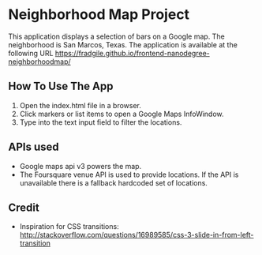 # Neighborhood Map Project
This application displays a selection of bars on a Google map.
The neighborhood is San Marcos, Texas.
The application is available at the following URL https://fradgile.github.io/frontend-nanodegree-neighborhoodmap/


## How To Use The App
1. Open the index.html file in a browser.
2. Click markers or list items to open a Google Maps InfoWindow.
3. Type into the text input field to filter the locations.


## APIs used
* Google maps api v3 powers the map.
* The Foursquare venue API is used to provide locations. If the API is unavailable there is a fallback hardcoded set of locations.

## Credit
* Inspiration for CSS transitions: http://stackoverflow.com/questions/16989585/css-3-slide-in-from-left-transition

